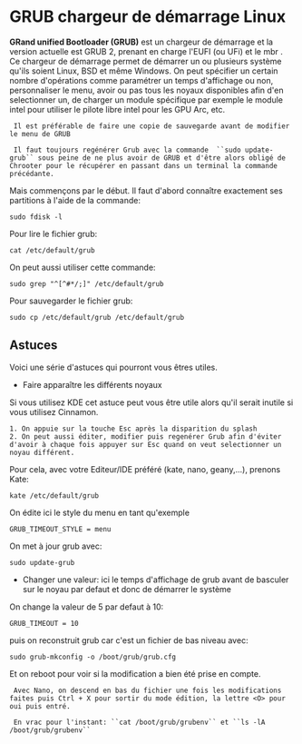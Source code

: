 # GRUB chargeur de démarrage Linux


**GRand unified Bootloader (GRUB)** est un chargeur de démarrage et la version actuelle est GRUB 2, prenant en charge l'EUFI (ou UFi) et le mbr .
Ce chargeur de démarrage permet de démarrer un ou plusieurs système qu'ils soient Linux, BSD et même Windows.
On peut spécifier un certain nombre d'opérations comme paramétrer un temps d'affichage ou non, personnaliser le menu, avoir ou pas tous les noyaux disponibles afin d'en selectionner un, de charger un module spécifique par exemple le module intel pour utiliser le pilote libre intel pour les GPU Arc, etc.

```{Note}
 Il est préférable de faire une copie de sauvegarde avant de modifier le menu de GRUB
```

```{Warning}
 Il faut toujours regénérer Grub avec la commande  ``sudo update-grub`` sous peine de ne plus avoir de GRUB et d'être alors obligé de Chrooter pour le récupérer en passant dans un terminal la commande précédante.
```

Mais commençons par le début. Il faut d'abord connaître exactement ses partitions à l'aide de la commande:

    sudo fdisk -l

Pour lire le fichier grub:

    cat /etc/default/grub

On peut aussi utiliser cette commande:

    sudo grep "^[^#*/;]" /etc/default/grub

Pour sauvegarder le fichier grub:

    sudo cp /etc/default/grub /etc/default/grub


## Astuces


Voici une série d'astuces qui pourront vous êtres utiles.

- Faire apparaître les différents noyaux

Si vous utilisez KDE cet astuce peut vous être utile alors qu'il serait inutile si vous utilisez Cinnamon.

    1. On appuie sur la touche Esc après la disparition du splash
    2. On peut aussi éditer, modifier puis regenérer Grub afin d'éviter d'avoir à chaque fois appuyer sur Esc quand on veut selectionner un noyau différent.

Pour cela, avec votre Editeur/IDE préféré (kate, nano, geany,...), prenons Kate:

    kate /etc/default/grub

On édite ici le style du menu en tant qu'exemple

    GRUB_TIMEOUT_STYLE = menu

On met à jour grub avec:

    sudo update-grub

- Changer une valeur: ici le temps d'affichage de grub avant de basculer sur le noyau par defaut et donc de démarrer le système

On change la valeur de 5 par defaut à 10:

    GRUB_TIMEOUT = 10

puis on reconstruit grub car c'est un fichier de bas niveau avec:

    sudo grub-mkconfig -o /boot/grub/grub.cfg

Et on reboot pour voir si la modification a bien été prise en compte.

```{Note}
 Avec Nano, on descend en bas du fichier une fois les modifications faites puis Ctrl + X pour sortir du mode édition, la lettre <O> pour oui puis entré.
```

```{Note}
 En vrac pour l'instant: ``cat /boot/grub/grubenv`` et ``ls -lA /boot/grub/grubenv``
```